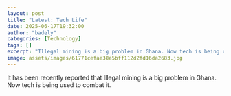 ```yaml
---
layout: post
title: "Latest: Tech Life"
date: 2025-06-17T19:32:00
author: "badely"
categories: [Technology]
tags: []
excerpt: "Illegal mining is a big problem in Ghana. Now tech is being used to combat it."
image: assets/images/61771cefae38e5bff112d2fd16da2683.jpg
---
```


It has been recently reported that Illegal mining is a big problem in Ghana. Now tech is being used to combat it.

